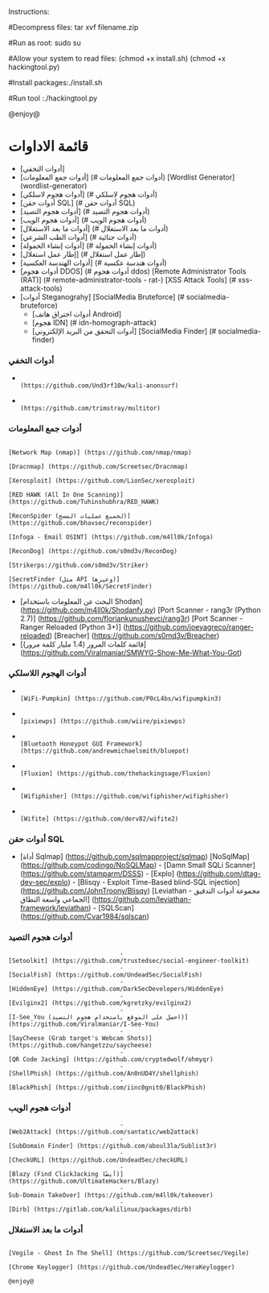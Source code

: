 Instructions:

#Decompress files: tar xvf filename.zip 

#Run as root: sudo su 

#Allow your system to read files: (chmod +x install.sh)
(chmod +x hackingtool.py)

#Install packages:./install.sh

#Run tool :./hackingtool.py 

@enjoy@

# قائمة الاداوات 
- [أدوات التخفي]
- [أدوات جمع المعلومات] (# أدوات جمع المعلومات)
                                                                                                                             [Wordlist Generator] (wordlist-generator)
- [أدوات هجوم لاسلكي] (# أدوات هجوم لاسلكي)
- [أدوات حقن SQL] (# أدوات حقن SQL)
- [أدوات هجوم التصيد] (# أدوات هجوم التصيد)
- [أدوات هجوم الويب] (# أدوات هجوم الويب)
- [أدوات ما بعد الاستغلال] (# أدوات ما بعد الاستغلال)
- [أدوات الطب الشرعي] (# أدوات جنائية)
- [أدوات إنشاء الحمولة] (# أدوات إنشاء الحمولة)
- [إطار عمل استغلال] (# إطار عمل استغلال)
- [أدوات الهندسة العكسية] (# أدوات هندسة عكسية)
- [أدوات هجوم DDOS] (# أدوات هجوم ddos)
                                                                                               [Remote Administrator Tools (RAT)] (# remote-administrator-tools - rat-)
                                                                                                                              [XSS Attack Tools] (# xss-attack-tools)
- [أدوات Steganograhy]
                                                                                                                  [SocialMedia Bruteforce] (# socialmedia-bruteforce)
     - [أدوات اختراق هاتف Android] 
     - [هجوم IDN] (# idn-homograph-attack)
     - [أدوات التحقق من البريد الإلكتروني]
                                                                                                                        [SocialMedia Finder] (# socialmedia-finder)
                                                                                                                        
                                                                                                                        
                                                                                                                        
                                                                                                                        
                                                                                                                        
### أدوات التخفي

-                                                                                                                        (https://github.com/Und3rf10w/kali-anonsurf)
-                                                                                                                   
                                                                                                                            (https://github.com/trimstray/multitor)
### أدوات جمع المعلومات
                                                                                                                     [Network Map (nmap)] (https://github.com/nmap/nmap) 
                                                                                                                      [Dracnmap] (https://github.com/Screetsec/Dracnmap)
                                                                                                                    [Xerosploit] (https://github.com/LionSec/xerosploit)
                                                                                             [RED HAWK (All In One Scanning)] (https://github.com/Tuhinshubhra/RED_HAWK)
                                                                                           [ReconSpider (لجميع عمليات المسح)] (https://github.com/bhavsec/reconspider)
                                                                                                              [Infoga - Email OSINT] (https://github.com/m4ll0k/Infoga)
                                                                                                                       [ReconDog] (https://github.com/s0md3v/ReconDog)
                                                                                                                              [Strikerps://github.com/s0md3v/Striker)
                                                                                             [SecretFinder (مثل API وغيرها)] (https://github.com/m4ll0k/SecretFinder)
- [البحث عن المعلومات باستخدام Shodan] (https://github.com/m4ll0k/Shodanfy.py)
                                                                                     [Port Scanner - rang3r (Python 2.7)] (https://github.com/floriankunushevci/rang3r)
                                                                          [Port Scanner - Ranger Reloaded (Python 3+)] (https://github.com/joeyagreco/ranger-reloaded)
                                                                                                                       [Breacher] (https://github.com/s0md3v/Breacher)
- [قائمة كلمات المرور (1.4 مليار كلمة مرور)] (https://github.com/Viralmaniar/SMWYG-Show-Me-What-You-Got)
### أدوات الهجوم اللاسلكي
-                                                                                                              [WiFi-Pumpkin] (https://github.com/P0cL4bs/wifipumpkin3)
-                                                                                                                       [pixiewps] (https://github.com/wiire/pixiewps)
-                                                                                   [Bluetooth Honeypot GUI Framework] (https://github.com/andrewmichaelsmith/bluepot)
-                                                                                                                 [Fluxion] (https://github.com/thehackingsage/Fluxion)
-                                                                                                            [Wifiphisher] (https://github.com/wifiphisher/wifiphisher)
-                                                                                                                          [Wifite] (https://github.com/derv82/wifite2)
### أدوات حقن SQL
- [أداة Sqlmap] (https://github.com/sqlmapproject/sqlmap)
                                                                                                                       [NoSqlMap] (https://github.com/codingo/NoSQLMap)
                                                                                                         - [Damn Small SQLi Scanner] (https://github.com/stamparm/DSSS)
                                                                                                                    - [Explo] (https://github.com/dtag-dev-sec/explo)
                                                                            - [Blisqy - Exploit Time-Based blind-SQL injection] (https://github.com/JohnTroony/Blisqy)
                                                         [Leviathan - مجموعة أدوات التدقيق الجماعي واسعة النطاق] (https://github.com/leviathan-framework/leviathan)
                                                                                                                      - [SQLScan] (https://github.com/Cvar1984/sqlscan)
### أدوات هجوم التصيد
                                   -                                                                [Setoolkit] (https://github.com/trustedsec/social-engineer-toolkit)
                                   -                                                                [SocialFish] (https://github.com/UndeadSec/SocialFish)
                                   -                                                                       [HiddenEye] (https://github.com/DarkSecDevelopers/HiddenEye)
                                   -                                                                       [Evilginx2] (https://github.com/kgretzky/evilginx2)
                                   -                                    [I-See_You (احصل على الموقع باستخدام هجوم التصيد)] (https://github.com/Viralmaniar/I-See-You)
                                   -                                                 [SayCheese (Grab target's Webcam Shots)] (https://github.com/hangetzzu/saycheese)
                                   -                                                                         [QR Code Jacking] (https://github.com/cryptedwolf/ohmyqr)
                                   -                                                                        [ShellPhish] (https://github.com/An0nUD4Y/shellphish)
                                   -                                                                        [BlackPhish] (https://github.com/iinc0gnit0/BlackPhish)
### أدوات هجوم الويب
                                   -                                                                          [Web2Attack] (https://github.com/santatic/web2attack)
                                   -                                                                          [SubDomain Finder] (https://github.com/aboul3la/Sublist3r)
                                   -                                                                              [CheckURL] (https://github.com/UndeadSec/checkURL)
                                   -                                                      [Blazy (Find ClickJacking أيضًا)] (https://github.com/UltimateHackers/Blazy)
                                   -                                                                        Sub-Domain TakeOver] (https://github.com/m4ll0k/takeover)
                                   -                                                                              [Dirb] (https://gitlab.com/kalilinux/packages/dirb)
### أدوات ما بعد الاستغلال                                   
                                                                                              [Vegile - Ghost In The Shell] (https://github.com/Screetsec/Vegile)
                                                                                              [Chrome Keylogger] (https://github.com/UndeadSec/HeraKeylogger)
                                                                                                               @enjoy@
